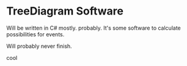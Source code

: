 # TreeDiagram Software
Will be written in C# mostly. probably.
It's some software to calculate possibilities for events.

Will probably never finish.

cool
